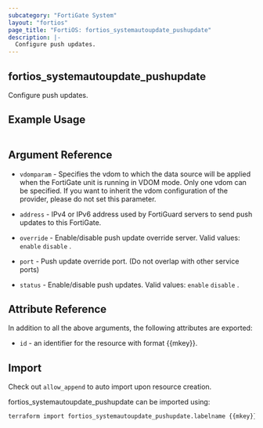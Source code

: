 ```yaml
---
subcategory: "FortiGate System"
layout: "fortios"
page_title: "FortiOS: fortios_systemautoupdate_pushupdate"
description: |-
  Configure push updates.
---
```


## fortios_systemautoupdate_pushupdate
Configure push updates.

## Example Usage

```hcl

```

## Argument Reference
* `vdomparam` - Specifies the vdom to which the data source will be applied when the FortiGate unit is running in VDOM mode. Only one vdom can be specified. If you want to inherit the vdom configuration of the provider, please do not set this parameter.

* `address` - IPv4 or IPv6 address used by FortiGuard servers to send push updates to this FortiGate.
* `override` - Enable/disable push update override server. Valid values: `enable` `disable` .
* `port` - Push update override port. (Do not overlap with other service ports)
* `status` - Enable/disable push updates. Valid values: `enable` `disable` .

## Attribute Reference

In addition to all the above arguments, the following attributes are exported:
* `id` - an identifier for the resource with format {{mkey}}.

## Import

Check out `allow_append` to auto import upon resource creation.

fortios_systemautoupdate_pushupdate can be imported using:
```sh
terraform import fortios_systemautoupdate_pushupdate.labelname {{mkey}}
```
